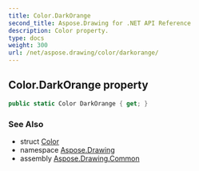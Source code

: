 ```yaml
---
title: Color.DarkOrange
second_title: Aspose.Drawing for .NET API Reference
description: Color property. 
type: docs
weight: 300
url: /net/aspose.drawing/color/darkorange/
---
```

## Color.DarkOrange property

```csharp
public static Color DarkOrange { get; }
```

### See Also

* struct [Color](../)
* namespace [Aspose.Drawing](../../color/)
* assembly [Aspose.Drawing.Common](../../../)


